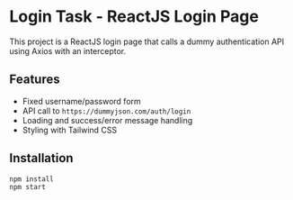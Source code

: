 # Login Task - ReactJS Login Page

This project is a ReactJS login page that calls a dummy authentication API using Axios with an interceptor.

## Features
- Fixed username/password form
- API call to `https://dummyjson.com/auth/login`
- Loading and success/error message handling
- Styling with Tailwind CSS

## Installation
```bash
npm install
npm start
